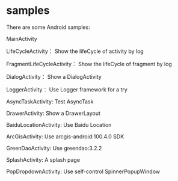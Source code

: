 # samples
There are some Android samples:

MainActivity

LifeCycleActivity：  Show the lifeCycle of activity by log

FragmentLifeCycleActivity：  Show the lifeCycle of fragment by log

DialogActivity：  Show a DialogActivity

LoggerActivity：  Use Logger framework for a try

AsyncTaskActivity:   Test AsyncTask

DrawerActivity:  Show a DrawerLayout

BaiduLocationActivity: Use Baidu Location

ArcGisActivity: Use arcgis-android:100.4.0 SDK

GreenDaoActivity: Use greendao:3.2.2

SplashActivity: A splash page

PopDropdownActivity: Use self-control SpinnerPopupWindow 